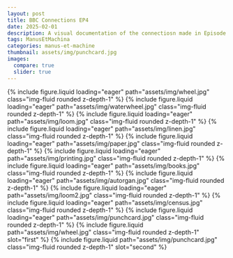 ```yaml
---
layout: post
title: BBC Connections EP4
date: 2025-02-01
description: A visual documentation of the connectiosn made in Episode 4
tags: ManusEtMachina
categories: manus-et-machine
thumbnail: assets/img/punchcard.jpg
images:
  compare: true
  slider: true
---
```

<swiper-container keyboard="true" navigation="true" pagination="true" pagination-clickable="true" pagination-dynamic-bullets="true" rewind="true">
  <swiper-slide>{% include figure.liquid loading="eager" path="assets/img/wheel.jpg" class="img-fluid rounded z-depth-1" %}</swiper-slide>
  <swiper-slide>{% include figure.liquid loading="eager" path="assets/img/waterwheel.jpg" class="img-fluid rounded z-depth-1" %}</swiper-slide>
  <swiper-slide>{% include figure.liquid loading="eager" path="assets/img/loom.jpg" class="img-fluid rounded z-depth-1" %}</swiper-slide>
  <swiper-slide>{% include figure.liquid loading="eager" path="assets/img/linen.jpg" class="img-fluid rounded z-depth-1" %}</swiper-slide>
  <swiper-slide>{% include figure.liquid loading="eager" path="assets/img/paper.jpg" class="img-fluid rounded z-depth-1" %}</swiper-slide>
  <swiper-slide>{% include figure.liquid loading="eager" path="assets/img/printing.jpg" class="img-fluid rounded z-depth-1" %}</swiper-slide>
  <swiper-slide>{% include figure.liquid loading="eager" path="assets/img/books.jpg" class="img-fluid rounded z-depth-1" %}</swiper-slide>
  <swiper-slide>{% include figure.liquid loading="eager" path="assets/img/autorgan.jpg" class="img-fluid rounded z-depth-1" %}</swiper-slide>
  <swiper-slide>{% include figure.liquid loading="eager" path="assets/img/loom2.jpg" class="img-fluid rounded z-depth-1" %}</swiper-slide>
  <swiper-slide>{% include figure.liquid loading="eager" path="assets/img/census.jpg" class="img-fluid rounded z-depth-1" %}</swiper-slide>
  <swiper-slide>{% include figure.liquid loading="eager" path="assets/img/punchcard.jpg" class="img-fluid rounded z-depth-1" %}</swiper-slide>
</swiper-container>


<img-comparison-slider>
  {% include figure.liquid path="assets/img/wheel.jpg" class="img-fluid rounded z-depth-1" slot="first" %}
  {% include figure.liquid path="assets/img/punchcard.jpg" class="img-fluid rounded z-depth-1" slot="second" %}
</img-comparison-slider>
